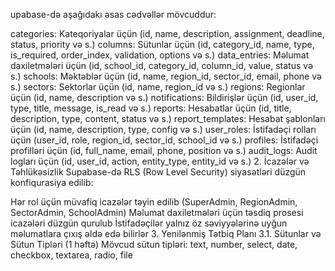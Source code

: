 upabase-də aşağıdakı əsas cədvəllər mövcuddur:

categories: Kateqoriyalar üçün (id, name, description, assignment, deadline, status, priority və s.)
columns: Sütunlar üçün (id, category_id, name, type, is_required, order_index, validation, options və s.)
data_entries: Məlumat daxiletmələri üçün (id, school_id, category_id, column_id, value, status və s.)
schools: Məktəblər üçün (id, name, region_id, sector_id, email, phone və s.)
sectors: Sektorlar üçün (id, name, region_id və s.)
regions: Regionlar üçün (id, name, description və s.)
notifications: Bildirişlər üçün (id, user_id, type, title, message, is_read və s.)
reports: Hesabatlar üçün (id, title, description, type, content, status və s.)
report_templates: Hesabat şablonları üçün (id, name, description, type, config və s.)
user_roles: İstifadəçi rolları üçün (user_id, role, region_id, sector_id, school_id və s.)
profiles: İstifadəçi profilləri üçün (id, full_name, email, phone, position və s.)
audit_logs: Audit logları üçün (id, user_id, action, entity_type, entity_id və s.)
2. İcazələr və Təhlükəsizlik
Supabase-də RLS (Row Level Security) siyasətləri düzgün konfiqurasiya edilib:

Hər rol üçün müvafiq icazələr təyin edilib (SuperAdmin, RegionAdmin, SectorAdmin, SchoolAdmin)
Məlumat daxiletmələri üçün təsdiq prosesi icazələri düzgün qurulub
İstifadəçilər yalnız öz səviyyələrinə uyğun məlumatlara çıxış əldə edə bilirlər
3. Yenilənmiş Tətbiq Planı
3.1. Sütunlar və Sütun Tipləri (1 həftə)
Mövcud sütun tipləri: text, number, select, date, checkbox, textarea, radio, file